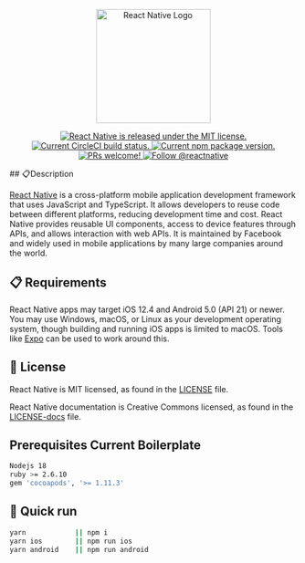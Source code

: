 <p align="center">
  <a href="https://reactnative.dev/img/header_logo.svg" alt="">
  <img src="https://reactnative.dev/img/header_logo.svg" width="200"  alt="React Native Logo" /></a>
</p>

<p align="center">
  <a href="https://github.com/facebook/react-native/blob/HEAD/LICENSE">
    <img src="https://img.shields.io/badge/license-MIT-blue.svg" alt="React Native is released under the MIT license." />
  </a>
  <a href="https://circleci.com/gh/facebook/react-native">
    <img src="https://circleci.com/gh/facebook/react-native.svg?style=shield" alt="Current CircleCI build status." />
  </a>
  <a href="https://www.npmjs.org/package/react-native">
    <img src="https://img.shields.io/npm/v/react-native?color=brightgreen&label=npm%20package" alt="Current npm package version." />
  </a>
  <a href="https://reactnative.dev/docs/contributing">
    <img src="https://img.shields.io/badge/PRs-welcome-brightgreen.svg" alt="PRs welcome!" />
  </a>
  <a href="https://twitter.com/intent/follow?screen_name=reactnative">
    <img src="https://img.shields.io/twitter/follow/reactnative.svg?label=Follow%20@reactnative" alt="Follow @reactnative" />
  </a>
</p>
## 📋Description

[React Native](https://reactnative.dev/) is a cross-platform mobile application development framework that uses JavaScript and TypeScript. It allows developers to reuse code between different platforms, reducing development time and cost. React Native provides reusable UI components, access to device features through APIs, and allows interaction with web APIs. It is maintained by Facebook and widely used in mobile applications by many large companies around the world.

## 📋 Requirements
React Native apps may target iOS 12.4 and Android 5.0 (API 21) or newer. You may use Windows, macOS, or Linux as your development operating system, though building and running iOS apps is limited to macOS. Tools like [Expo](https://expo.dev) can be used to work around this.

## 📄 License

React Native is MIT licensed, as found in the [LICENSE][l] file.

React Native documentation is Creative Commons licensed, as found in the [LICENSE-docs][ld] file.

[l]: https://github.com/facebook/react-native/blob/HEAD/LICENSE
[ld]: https://github.com/facebook/react-native/blob/HEAD/LICENSE-docs

## Prerequisites Current Boilerplate

```bash
Nodejs 18
ruby >= 2.6.10
gem 'cocoapods', '>= 1.11.3'
```
## 🚀 Quick run

```bash
yarn            || npm i
yarn ios        || npm run ios
yarn android    || npm run android
```